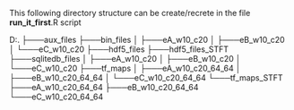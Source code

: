 This following directory structure can be create/recrete 
in the file __run_it_first__.R script 

D:.
├───aux_files
├───bin_files
│   ├───eA_w10_c20
│   ├───eB_w10_c20
│   └───eC_w10_c20
├───hdf5_files
├───hdf5_files_STFT
├───sqlitedb_files
│   ├───eA_w10_c20
│   ├───eB_w10_c20
│   └───eC_w10_c20
├───tf_maps
│   ├───eA_w10_c20_64_64
│   ├───eB_w10_c20_64_64
│   └───eC_w10_c20_64_64
└───tf_maps_STFT
    ├───eA_w10_c20_64_64
    ├───eB_w10_c20_64_64
    └───eC_w10_c20_64_64